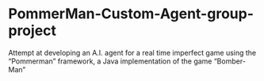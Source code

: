 # PommerMan-Custom-Agent-group-project
Attempt at developing an A.I. agent for a real time imperfect game using the “Pommerman” framework, a Java implementation of the game “Bomber-Man”
